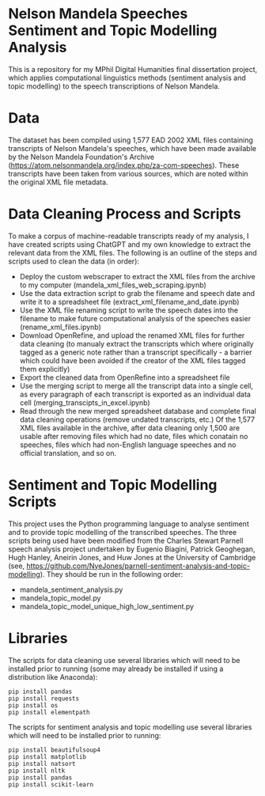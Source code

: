 # Nelson Mandela Speeches Sentiment and Topic Modelling Analysis
This is a repository for my MPhil Digital Humanities final dissertation project, which applies computational linguistics methods (sentiment analysis and topic modelling) to the speech transcriptions of Nelson Mandela. 
# Data
The dataset has been compiled using 1,577 EAD 2002 XML files containing transcripts of Nelson Mandela's speeches, which have been made available by the Nelson Mandela Foundation's Archive (https://atom.nelsonmandela.org/index.php/za-com-speeches). These transcripts have been taken from various sources, which are noted within the original XML file metadata. 
# Data Cleaning Process and Scripts
To make a corpus of machine-readable transcripts ready of my analysis, I have created scripts using ChatGPT and my own knowledge to extract the relevant data from the XML files. The following is an outline of the steps and scripts used to clean the data (in order): 
- Deploy the custom webscraper to extract the XML files from the archive to my computer (mandela_xml_files_web_scraping.ipynb)
- Use the data extraction script to grab the filename and speech date and write it to a spreadsheet file (extract_xml_filename_and_date.ipynb)
- Use the XML file renaming script to write the speech dates into the filename to make future computational analysis of the speeches easier (rename_xml_files.ipynb) 
- Download OpenRefine, and upload the renamed XML files for further data cleaning (to manualy extract the transcripts which where originally tagged as a generic note rather than a transcript specifically - a barrier which could have been avoided if the creator of the XML files tagged them explicitly) 
- Export the cleaned data from OpenRefine into a spreadsheet file 
- Use the merging script to merge all the transcript data into a single cell, as every paragraph of each transcript is exported as an individual data cell (merging_transcipts_in_excel.ipynb) 
- Read through the new merged spreadsheet database and complete final data cleaning operations (remove undated transcripts, etc.)
Of the 1,577 XML files available in the archive, after data cleaning only 1,500 are usable after removing files which had no date, files which conatain no speeches, files which had non-English language speeches and no official translation, and so on. 
# Sentiment and Topic Modelling Scripts
This project uses the Python programming language to analyse sentiment and to provide topic modelling of the transcribed speeches. The three scripts being used have been modified from the Charles Stewart Parnell speech analysis project undertaken by Eugenio Biagini, Patrick Geoghegan, Hugh Hanley, Aneirin Jones, and Huw Jones at the University of Cambridge (see, https://github.com/NyeJones/parnell-sentiment-analysis-and-topic-modelling). They should be run in the following order:
- mandela_sentiment_analysis.py
- mandela_topic_model.py
- mandela_topic_model_unique_high_low_sentiment.py
# Libraries 
The scripts for data cleaning use several libraries which will need to be installed prior to running (some may already be installed if using a distribution like Anaconda):
```
pip install pandas
pip install requests
pip install os
pip install elementpath
```
The scripts for sentiment analysis and topic modelling use several libraries which will need to be installed prior to running:
```
pip install beautifulsoup4
pip install matplotlib
pip install natsort
pip install nltk
pip install pandas
pip install scikit-learn
```
